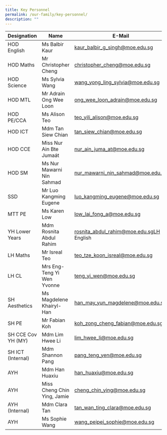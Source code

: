 ```yaml
---
title: Key Personnel
permalink: /our-family/key-personnel/
description: ""
---
```

|Designation | Name | E-Mail |
| -------- | -------- | -------- |
| HOD English     | Ms Balbir Kaur     | kaur_balbir_g_singh@moe.edu.sg
| HOD Maths | Mr Christopher Cheng | christopher_cheng@moe.edu.sg
| HOD Science | Ms Sylvia Wang | wang_yong_ling_sylvia@moe.edu.sg
| HOD MTL | Mr Adrain Ong Wee Loon | ong_wee_loon_adrain@moe.edu.sg
 HOD PE/CCA | Ms Alison Teo | teo_yili_alison@moe.edu.sg
 HOD ICT | Mdm Tan Siew Chian | tan_siew_chian@moe.edu.sg
 HOD CCE | Miss Nur Ain Bte Jumaát | nur_ain_juma_at@moe.edu.sg
 HOD SM | Ms Nur Mawarni Nin Sahmad | nur_mawarni_nin_sahmad@moe.edu.sg
SSD | Mr Luo Kangming Eugene | luo_kangming_eugene@moe.edu.sg 
MTT PE | Ms Karen Low | low_lai_fong_a@moe.edu.sg
YH Lower Years | Mdm Rosnita Abdul Rahim | rosnita_abdul_rahim@moe.edu.sgLH English | Ms Sharifah Aliah | sharifah_aliah_syed@moe.edu.sg 
 | LH Maths | Mr Isreal Teo | teo_tze_koon_isreal@moe.edu.sg
 LH CL | Mrs Eng-Teng Yi Wen Yvonne | teng_yi_wen@moe.edu.sg
 SH Aesthetics | Ms Magdelene Khairyl-Han | han_may_yun_magdelene@moe.edu.sg
 SH PE | Mr Fabian Koh | koh_zong_cheng_fabian@moe.edu.sg
 SH CCE Cov YH (MY) | Mdm Lim Hwee Li | lim_hwee_li@moe.edu.sg
 SH ICT (Internal) | Mdm Shannon Pang | pang_teng_yen@moe.edu.sg
 AYH | Mdm Han Huaxiu | han_huaxiu@moe.edu.sg
 AYH | Miss Cheng Chin Ying, Jamie | cheng_chin_ying@moe.edu.sg
 AYH (Internal) | Mdm Clara Tan | tan_wan_ting_clara@moe.edu.sg
 AYH | Ms Sophie Wang | wang_peipei_sophie@moe.edu.sg
